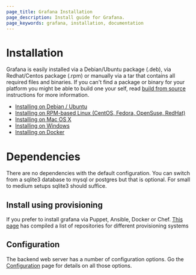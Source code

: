```yaml
---
page_title: Grafana Installation
page_description: Install guide for Grafana.
page_keywords: grafana, installation, documentation
---
```


# Installation

Grafana is easily installed via a Debian/Ubuntu package (.deb), via Redhat/Centos package (.rpm) or manually via
a tar that contains all required files and binaries. If you can't find a package or binary for your platform you might be able
to build one your self, read [build from source](../project/building_from_source) instructions for more information.

- [Installing on Debian / Ubuntu](debian.md)
- [Installing on RPM-based Linux (CentOS, Fedora, OpenSuse, RedHat)](rpm.md)
- [Installing on Mac OS X](mac.md)
- [Installing on Windows](windows.md)
- [Installing on Docker](docker.md)


# Dependencies
There are no dependencies with the default configuration. You can switch from a sqlite3 database to mysql or postgres but
that is optional. For small to medium setups sqlite3 should suffice.

## Install using provisioning
If you prefer to install grafana via Puppet, Ansible, Docker or Chef. [This page](provisioning) has compiled a
list of repositories for different provisioning systems

## Configuration

The backend web server has a number of configuration options. Go the [Configuration](configuration) page for details
on all those options.



